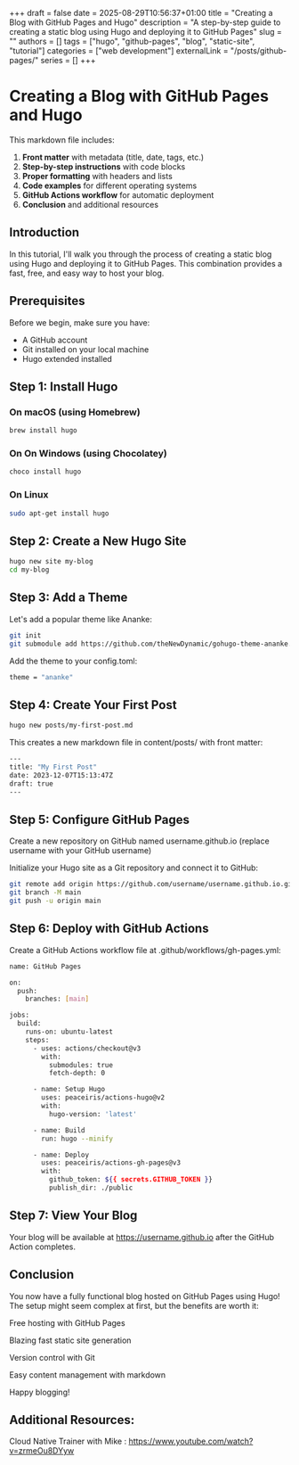 +++ 
draft = false
date = 2025-08-29T10:56:37+01:00
title = "Creating a Blog with GitHub Pages and Hugo"
description = "A step-by-step guide to creating a static blog using Hugo and deploying it to GitHub Pages"
slug = ""
authors = []
tags = ["hugo", "github-pages", "blog", "static-site", "tutorial"]
categories = ["web development"]
externalLink = "/posts/github-pages/"
series = []
+++

# Creating a Blog with GitHub Pages and Hugo

This markdown file includes:

1. **Front matter** with metadata (title, date, tags, etc.)
2. **Step-by-step instructions** with code blocks
3. **Proper formatting** with headers and lists
4. **Code examples** for different operating systems
5. **GitHub Actions workflow** for automatic deployment
6. **Conclusion** and additional resources

## Introduction

In this tutorial, I'll walk you through the process of creating a static blog using Hugo and deploying it to GitHub Pages. This combination provides a fast, free, and easy way to host your blog.

## Prerequisites

Before we begin, make sure you have:

- A GitHub account
- Git installed on your local machine
- Hugo extended installed 

## Step 1: Install Hugo

### On macOS (using Homebrew)
```bash
brew install hugo
```

### On On Windows (using Chocolatey)
```bash
choco install hugo
```

### On Linux
```bash
sudo apt-get install hugo
```

## Step 2: Create a New Hugo Site
```bash
hugo new site my-blog
cd my-blog
```

## Step 3: Add a Theme

Let's add a popular theme like Ananke:
```bash
git init
git submodule add https://github.com/theNewDynamic/gohugo-theme-ananke.git themes/ananke
```
Add the theme to your config.toml:
```bash
theme = "ananke"
```


## Step 4: Create Your First Post
```bash
hugo new posts/my-first-post.md
```
This creates a new markdown file in content/posts/ with front matter:

```bash
---
title: "My First Post"
date: 2023-12-07T15:13:47Z
draft: true
---
```


## Step 5: Configure GitHub Pages

Create a new repository on GitHub named username.github.io (replace username with your GitHub username)

Initialize your Hugo site as a Git repository and connect it to GitHub:

```bash
git remote add origin https://github.com/username/username.github.io.git
git branch -M main
git push -u origin main
```

## Step 6: Deploy with GitHub Actions
Create a GitHub Actions workflow file at .github/workflows/gh-pages.yml:

```bash
name: GitHub Pages

on:
  push:
    branches: [main]

jobs:
  build:
    runs-on: ubuntu-latest
    steps:
      - uses: actions/checkout@v3
        with:
          submodules: true
          fetch-depth: 0

      - name: Setup Hugo
        uses: peaceiris/actions-hugo@v2
        with:
          hugo-version: 'latest'

      - name: Build
        run: hugo --minify

      - name: Deploy
        uses: peaceiris/actions-gh-pages@v3
        with:
          github_token: ${{ secrets.GITHUB_TOKEN }}
          publish_dir: ./public
```

## Step 7: View Your Blog

Your blog will be available at https://username.github.io after the GitHub Action completes.


## Conclusion

You now have a fully functional blog hosted on GitHub Pages using Hugo! The setup might seem complex at first, but the benefits are worth it:

Free hosting with GitHub Pages

Blazing fast static site generation

Version control with Git

Easy content management with markdown

Happy blogging!


## Additional Resources:


Cloud Native Trainer with Mike : https://www.youtube.com/watch?v=zrmeOu8DYyw


